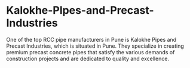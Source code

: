 # Kalokhe-PIpes-and-Precast-Industries
One of the top RCC pipe manufacturers in Pune is Kalokhe Pipes and Precast Industries, which is situated in Pune. They specialize in creating premium precast concrete pipes that satisfy the various demands of construction projects and are dedicated to quality and excellence.
